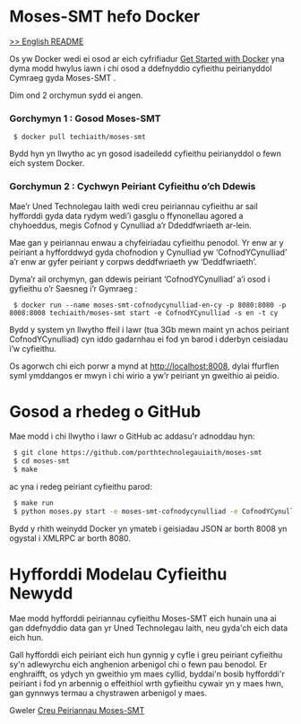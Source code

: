 # Moses-SMT hefo Docker

[>> English README](README_en.md)

Os yw Docker wedi ei osod ar eich cyfrifiadur [Get Started with Docker](https://docs.docker.com/windows/) yna dyma modd hwylus iawn i chi osod a ddefnyddio cyfieithu peirianyddol Cymraeg gyda Moses-SMT . 

Dim ond 2 orchymun sydd ei angen.

### Gorchymyn 1 : Gosod Moses-SMT 

```
 $ docker pull techiaith/moses-smt
```

Bydd hyn yn llwytho ac yn gosod isadeiledd cyfieithu peirianyddol o fewn eich system Docker.

### Gorchymun 2 : Cychwyn Peiriant Cyfieithu o’ch Ddewis

Mae’r Uned Technolegau Iaith wedi creu peiriannau cyfieithu ar sail hyfforddi gyda data rydym wedi’i gasglu o ffynonellau agored a chyhoeddus, megis Cofnod y Cynulliad a’r Ddeddfwriaeth ar-lein.

Mae gan y peiriannau enwau a chyfeiriadau cyfieithu penodol. Yr enw ar y peiriant a hyfforddwyd gyda chofnodion y Cynulliad yw ‘CofnodYCynulliad’ a’r enw ar gyfer peiriant y corpws deddfwriaeth yw ‘Deddfwriaeth’.

Dyma’r ail orchymyn, gan ddewis peiriant ‘CofnodYCynulliad’ a’i osod i gyfieithu o’r Saesneg i’r Gymraeg :

```
 $ docker run --name moses-smt-cofnodycynulliad-en-cy -p 8080:8080 -p 8008:8008 techiaith/moses-smt start -e CofnodYCynulliad -s en -t cy
```

Bydd y system yn llwytho ffeil i lawr (tua 3Gb mewn maint yn achos peiriant CofnodYCynulliad) cyn iddo gadarnhau ei fod yn barod i dderbyn ceisiadau i’w cyfieithu.

Os agorwch chi eich porwr a mynd at [http://localhost:8008](http://localhost:8008), dylai ffurflen syml ymddangos er mwyn i chi wirio a yw’r peiriant yn gweithio ai peidio.


# Gosod a rhedeg o GitHub

Mae modd i chi llwytho i lawr o GitHub ac addasu'r adnoddau hyn:

```sh
 $ git clone https://github.com/porthtechnolegauiaith/moses-smt
 $ cd moses-smt
 $ make
```

ac yna i redeg peiriant cyfieithu parod:

```sh
 $ make run
 $ python moses.py start -e moses-smt-cofnodycynulliad -e CofnodYCynulliad -s en -t cy
```

Bydd y rhith weinydd Docker yn ymateb i geisiadau JSON ar borth 8008 yn ogystal i XMLRPC ar borth 8080.

# Hyfforddi Modelau Cyfieithu Newydd 

Mae modd hyfforddi peiriannau cyfieithu Moses-SMT eich hunain una ai gan ddefnyddio data gan yr Uned Technolegau Iaith, neu gyda'ch eich data eich hun.

Gall hyfforddi eich peiriant eich hun gynnig y cyfle i greu peiriant cyfieithu sy'n adlewyrchu eich anghenion arbenigol chi o fewn pau benodol. Er enghraifft, os ydych yn gweithio ym maes cyllid, byddai'n bosib hyfforddi'r peiriant i fod yn arbennig o effeithiol wrth gyfieithu cywair yn y maes hwn, gan gynnwys termau a chystrawen arbenigol y maes. 

Gweler [Creu Peiriannau Moses-SMT](https://github.com/PorthTechnolegauIaith/moses-smt/blob/master/docs/Hyfforddi.md)
